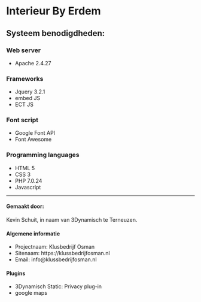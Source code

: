 <h1>Interieur By Erdem</h1>
<h2>Systeem benodigdheden:</h2>

<h3>Web server</h3>
<ul>
<li>Apache 2.4.27</li>
</ul>

<h3>Frameworks</h3>
<ul>
<li>Jquery 3.2.1</li>
<li>embed JS</li>
<li>ECT JS</li>
</ul>

<h3>Font script</h3>
<ul>
<li>Google Font API</li>
<li>Font Awesome</li>
</ul>

<h3>Programming languages</h3>
<ul>
<li>HTML 5</li>
<li>CSS 3</li>
<li>PHP 7.0.24</li>
<li>Javascript</li>
</ul>

<hr>
<h4>Gemaakt door:</h4>
<p>Kevin Schuit, in naam van 3Dynamisch te Terneuzen.</p>

<h4>Algemene informatie</h4>
<ul>
<li>Projectnaam: Klusbedrijf Osman</li>
<li>Sitenaam: https://klussbedrijfosman.nl</li>
<li>Email: info@klussbedrijfosman.nl</li>
</ul>


<h4>Plugins</h4>
<ul>
<li>3Dynamisch Static: Privacy plug-in</li>
<li>google maps</li>
</ul>